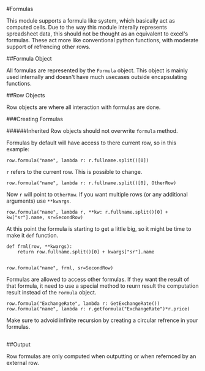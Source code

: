 #Formulas

This module supports a formula like system, which basically act as computed cells. Due to the way this module interally represents spreadsheet data, this should not be thought as an equivalent to excel's formulas. These act more like conventional python functions, with moderate support of refrencing other rows.

##Formula Object

All formulas are represented by the `Formula` object. This object is mainly used internally and doesn't have much usecases outside encapsulating functions.

##Row Objects

Row objects are where all interaction with formulas are done. 

###Creating Formulas

######Inherited Row objects should not overwrite `formula` method.

Formulas by default will have access to there current row, so in this example:

    row.formula("name", lambda r: r.fullname.split()[0])

`r` refers to the current row. This is possible to change.

    row.formula("name", lambda r: r.fullname.split()[0], OtherRow)

Now `r` will point to `OtherRow`.  If you want multiple rows (or any additional arguments) use `**kwargs`. 

    row.formula("name", lambda r, **kw: r.fullname.split()[0] + kw["sr"].name, sr=SecondRow)

At this point the formula is starting to get a little big, so it might be time to make it `def` function.

    def frml(row, **kwargs):
        return row.fullname.split()[0] + kwargs["sr"].name


    row.formula("name", frml, sr=SecondRow)


Formulas are allowed to access other formulas. If they want the result of that formula, it need to use a special method to reurn result the computation result instead of the `Formula` object.
    
    row.formula("ExchangeRate", lambda r: GetExchangeRate())
    row.formula("name", lambda r: r.getformula("ExchangeRate")*r.price)

Make sure to advoid infinite recursion by creating a circular refrence in your formulas.

##


##Output

Row formulas are only computed when outputting or when refernced by an external row. 


